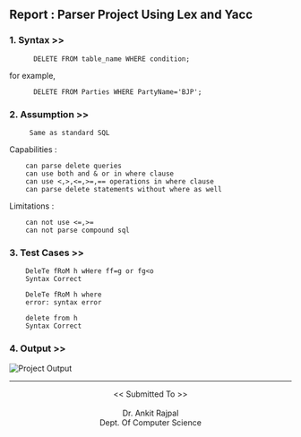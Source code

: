 ## Report : Parser Project Using Lex and Yacc

### 1. Syntax >>


          DELETE FROM table_name WHERE condition;
              
  for example,
  
          DELETE FROM Parties WHERE PartyName='BJP';
          

### 2. Assumption >>


         Same as standard SQL
         
              
  Capabilities :
  
        can parse delete queries
        can use both and & or in where clause
        can use <,>,<=,>=,== operations in where clause
        can parse delete statements without where as well 
          
  Limitations :
  
        can not use <=,>=
        can not parse compound sql  
        
        
        
 ### 3. Test Cases >>
        DeleTe fRoM h wHere ff=g or fg<o
        Syntax Correct
        
        DeleTe fRoM h where
        error: syntax error
        
        delete from h
        Syntax Correct

### 4. Output >>
![Project Output](https://user-images.githubusercontent.com/37971771/158452587-7c6e49d4-50b7-44b3-a420-fdb87265140f.png)

<hr>


<div align="center">
  << Submitted To >> <br><br>
          Dr. Ankit Rajpal<br>
          Dept. Of Computer Science
</div>
